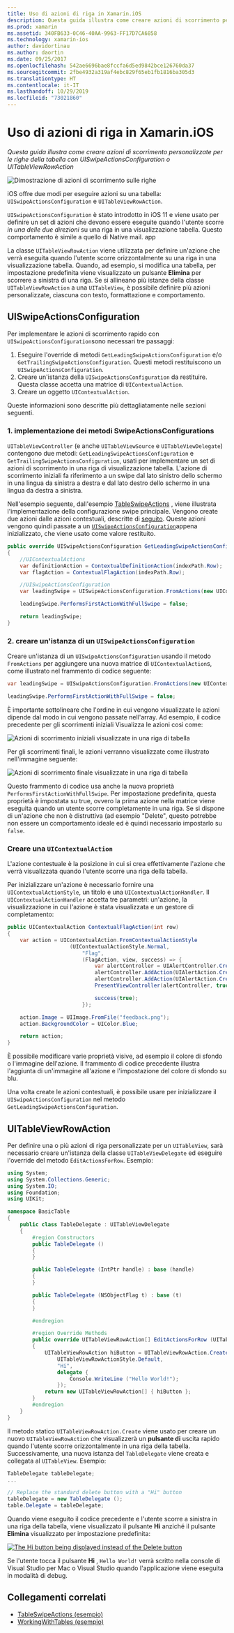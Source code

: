 ```yaml
---
title: Uso di azioni di riga in Xamarin.iOS
description: Questa guida illustra come creare azioni di scorrimento personalizzate per le righe della tabella con UISwipeActionsConfiguration o UITableViewRowAction
ms.prod: xamarin
ms.assetid: 340FB633-0C46-40AA-9963-FF17D7CA6858
ms.technology: xamarin-ios
author: davidortinau
ms.author: daortin
ms.date: 09/25/2017
ms.openlocfilehash: 542ae6696bae8fccfa6d5ed9842bce126760da37
ms.sourcegitcommit: 2fbe4932a319af4ebc829f65eb1fb1816ba305d3
ms.translationtype: HT
ms.contentlocale: it-IT
ms.lasthandoff: 10/29/2019
ms.locfileid: "73021860"
---
```

# <a name="working-with-row-actions-in-xamarinios"></a>Uso di azioni di riga in Xamarin.iOS

_Questa guida illustra come creare azioni di scorrimento personalizzate per le righe della tabella con UISwipeActionsConfiguration o UITableViewRowAction_

![Dimostrazione di azioni di scorrimento sulle righe](row-action-images/action02.png)

iOS offre due modi per eseguire azioni su una tabella: `UISwipeActionsConfiguration` e `UITableViewRowAction`.

`UISwipeActionsConfiguration` è stato introdotto in iOS 11 e viene usato per definire un set di azioni che devono essere eseguite quando l'utente scorre _in una delle due direzioni_ su una riga in una visualizzazione tabella. Questo comportamento è simile a quello di Native mail. app

La classe `UITableViewRowAction` viene utilizzata per definire un'azione che verrà eseguita quando l'utente scorre orizzontalmente su una riga in una visualizzazione tabella.
Quando, ad esempio, si modifica una tabella, per impostazione predefinita viene visualizzato un pulsante **Elimina** per scorrere a sinistra di una riga. Se si allineano più istanze della classe `UITableViewRowAction` a una `UITableView`, è possibile definire più azioni personalizzate, ciascuna con testo, formattazione e comportamento.

## <a name="uiswipeactionsconfiguration"></a>UISwipeActionsConfiguration

Per implementare le azioni di scorrimento rapido con `UISwipeActionsConfiguration`sono necessari tre passaggi:

1. Eseguire l'override di metodi `GetLeadingSwipeActionsConfiguration` e/o `GetTrailingSwipeActionsConfiguration`. Questi metodi restituiscono un `UISwipeActionsConfiguration`.
2. Creare un'istanza della `UISwipeActionsConfiguration` da restituire. Questa classe accetta una matrice di `UIContextualAction`.
3. Creare un oggetto `UIContextualAction`.

Queste informazioni sono descritte più dettagliatamente nelle sezioni seguenti.

### <a name="1-implementing-the-swipeactionsconfigurations-methods"></a>1. implementazione dei metodi SwipeActionsConfigurations

`UITableViewController` (e anche `UITableViewSource` e `UITableViewDelegate`) contengono due metodi: `GetLeadingSwipeActionsConfiguration` e `GetTrailingSwipeActionsConfiguration`, usati per implementare un set di azioni di scorrimento in una riga di visualizzazione tabella. L'azione di scorrimento iniziali fa riferimento a un swipe dal lato sinistro dello schermo in una lingua da sinistra a destra e dal lato destro dello schermo in una lingua da destra a sinistra.

Nell'esempio seguente, dall'esempio [TableSwipeActions](https://docs.microsoft.com/samples/xamarin/ios-samples/tableswipeactions) , viene illustrata l'implementazione della configurazione swipe principale. Vengono create due azioni dalle azioni contestuali, descritte di [seguito](#create-uicontextualaction). Queste azioni vengono quindi passate a un [`UISwipeActionsConfiguration`](#create-uiswipeactionsconfigurations)appena inizializzato, che viene usato come valore restituito.

```csharp
public override UISwipeActionsConfiguration GetLeadingSwipeActionsConfiguration(UITableView tableView, NSIndexPath indexPath)
{
    //UIContextualActions
    var definitionAction = ContextualDefinitionAction(indexPath.Row);
    var flagAction = ContextualFlagAction(indexPath.Row);

    //UISwipeActionsConfiguration
    var leadingSwipe = UISwipeActionsConfiguration.FromActions(new UIContextualAction[] { flagAction, definitionAction });

    leadingSwipe.PerformsFirstActionWithFullSwipe = false;

    return leadingSwipe;
}
```

<a name="create-uiswipeactionsconfigurations" />

### <a name="2-instantiate-a-uiswipeactionsconfiguration"></a>2. creare un'istanza di un `UISwipeActionsConfiguration`

Creare un'istanza di un `UISwipeActionsConfiguration` usando il metodo `FromActions` per aggiungere una nuova matrice di `UIContextualAction`s, come illustrato nel frammento di codice seguente:

```csharp
var leadingSwipe = UISwipeActionsConfiguration.FromActions(new UIContextualAction[] { flagAction, definitionAction })

leadingSwipe.PerformsFirstActionWithFullSwipe = false;
```

È importante sottolineare che l'ordine in cui vengono visualizzate le azioni dipende dal modo in cui vengono passate nell'array. Ad esempio, il codice precedente per gli scorrimenti iniziali Visualizza le azioni così come:

![Azioni di scorrimento iniziali visualizzate in una riga di tabella](row-action-images/action03.png)

Per gli scorrimenti finali, le azioni verranno visualizzate come illustrato nell'immagine seguente:

![Azioni di scorrimento finale visualizzate in una riga di tabella](row-action-images/action04.png)

Questo frammento di codice usa anche la nuova proprietà `PerformsFirstActionWithFullSwipe`. Per impostazione predefinita, questa proprietà è impostata su true, ovvero la prima azione nella matrice viene eseguita quando un utente scorre completamente in una riga. Se si dispone di un'azione che non è distruttiva (ad esempio "Delete", questo potrebbe non essere un comportamento ideale ed è quindi necessario impostarlo su `false`.

<a name="create-uicontextualaction" />

### <a name="create-a-uicontextualaction"></a>Creare una `UIContextualAction`

L'azione contestuale è la posizione in cui si crea effettivamente l'azione che verrà visualizzata quando l'utente scorre una riga della tabella.

Per inizializzare un'azione è necessario fornire una `UIContextualActionStyle`, un titolo e una `UIContextualActionHandler`. Il `UIContextualActionHandler` accetta tre parametri: un'azione, la visualizzazione in cui l'azione è stata visualizzata e un gestore di completamento:

```csharp
public UIContextualAction ContextualFlagAction(int row)
{
    var action = UIContextualAction.FromContextualActionStyle
                    (UIContextualActionStyle.Normal,
                        "Flag",
                        (FlagAction, view, success) => {
                            var alertController = UIAlertController.Create($"Report {words[row]}?", "", UIAlertControllerStyle.Alert);
                            alertController.AddAction(UIAlertAction.Create("Cancel", UIAlertActionStyle.Cancel, null));
                            alertController.AddAction(UIAlertAction.Create("Yes", UIAlertActionStyle.Destructive, null));
                            PresentViewController(alertController, true, null);

                            success(true);
                        });

    action.Image = UIImage.FromFile("feedback.png");
    action.BackgroundColor = UIColor.Blue;

    return action;
}
```

È possibile modificare varie proprietà visive, ad esempio il colore di sfondo o l'immagine dell'azione. Il frammento di codice precedente illustra l'aggiunta di un'immagine all'azione e l'impostazione del colore di sfondo su blu.

Una volta create le azioni contestuali, è possibile usare per inizializzare il `UISwipeActionsConfiguration` nel metodo `GetLeadingSwipeActionsConfiguration`.

## <a name="uitableviewrowaction"></a>UITableViewRowAction

Per definire una o più azioni di riga personalizzate per un `UITableView`, sarà necessario creare un'istanza della classe `UITableViewDelegate` ed eseguire l'override del metodo `EditActionsForRow`. Esempio:

```csharp
using System;
using System.Collections.Generic;
using System.IO;
using Foundation;
using UIKit;

namespace BasicTable
{
    public class TableDelegate : UITableViewDelegate
    {
        #region Constructors
        public TableDelegate ()
        {
        }

        public TableDelegate (IntPtr handle) : base (handle)
        {
        }

        public TableDelegate (NSObjectFlag t) : base (t)
        {
        }

        #endregion

        #region Override Methods
        public override UITableViewRowAction[] EditActionsForRow (UITableView tableView, NSIndexPath indexPath)
        {
            UITableViewRowAction hiButton = UITableViewRowAction.Create (
                UITableViewRowActionStyle.Default,
                "Hi",
                delegate {
                    Console.WriteLine ("Hello World!");
                });
            return new UITableViewRowAction[] { hiButton };
        }
        #endregion
    }
}
```

Il metodo statico `UITableViewRowAction.Create` viene usato per creare un nuovo `UITableViewRowAction` che visualizzerà un **pulsante di** uscita rapido quando l'utente scorre orizzontalmente in una riga della tabella. Successivamente, una nuova istanza del `TableDelegate` viene creata e collegata al `UITableView`. Esempio:

```csharp
TableDelegate tableDelegate;
...

// Replace the standard delete button with a "Hi" button
tableDelegate = new TableDelegate ();
table.Delegate = tableDelegate;

```

Quando viene eseguito il codice precedente e l'utente scorre a sinistra in una riga della tabella, viene visualizzato il pulsante **Hi** anziché il pulsante **Elimina** visualizzato per impostazione predefinita:

[![](row-action-images/action01.png "The Hi button being displayed instead of the Delete button")](row-action-images/action01.png#lightbox)

Se l'utente tocca il pulsante **Hi** , `Hello World!` verrà scritto nella console di Visual Studio per Mac o Visual Studio quando l'applicazione viene eseguita in modalità di debug.

## <a name="related-links"></a>Collegamenti correlati

- [TableSwipeActions (esempio)](https://docs.microsoft.com/samples/xamarin/ios-samples/tableswipeactions)
- [WorkingWithTables (esempio)](https://docs.microsoft.com/samples/xamarin/ios-samples/workingwithtables)
